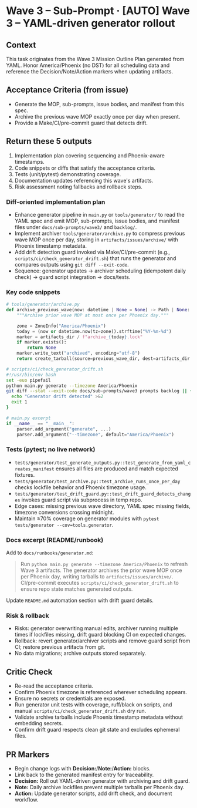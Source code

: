 # Wave 3 – Sub-Prompt · [AUTO] Wave 3 – YAML-driven generator rollout

## Context
This task originates from the Wave 3 Mission Outline Plan generated from YAML. Honor America/Phoenix (no DST) for all scheduling data and reference the Decision/Note/Action markers when updating artifacts.

## Acceptance Criteria (from issue)
- Generate the MOP, sub-prompts, issue bodies, and manifest from this spec.
- Archive the previous wave MOP exactly once per day when present.
- Provide a Make/CI/pre-commit guard that detects drift.

## Return these 5 outputs
1. Implementation plan covering sequencing and Phoenix-aware timestamps.
2. Code snippets or diffs that satisfy the acceptance criteria.
3. Tests (unit/pytest) demonstrating coverage.
4. Documentation updates referencing this wave's artifacts.
5. Risk assessment noting fallbacks and rollback steps.

### Diff-oriented implementation plan
- Enhance generator pipeline in `main.py` or `tools/generator/` to read the YAML spec and emit MOP, sub-prompts, issue bodies, and manifest files under `docs/sub-prompts/wave3/` and `backlog/`.
- Implement archiver `tools/generator/archive.py` to compress previous wave MOP once per day, storing in `artifacts/issues/archive/` with Phoenix timestamp metadata.
- Add drift detection guard invoked via Make/CI/pre-commit (e.g., `scripts/ci/check_generator_drift.sh`) that runs the generator and compares outputs using `git diff --exit-code`.
- Sequence: generator updates → archiver scheduling (idempotent daily check) → guard script integration → docs/tests.

### Key code snippets
```python
# tools/generator/archive.py
def archive_previous_wave(now: datetime | None = None) -> Path | None:
    """Archive prior wave MOP at most once per Phoenix day."""

    zone = ZoneInfo("America/Phoenix")
    today = (now or datetime.now(tz=zone)).strftime("%Y-%m-%d")
    marker = artifacts_dir / f"archive_{today}.lock"
    if marker.exists():
        return None
    marker.write_text("archived", encoding="utf-8")
    return create_tarball(source=previous_wave_dir, dest=artifacts_dir / f"wave2_{today}.tar.gz")
```

```bash
# scripts/ci/check_generator_drift.sh
#!/usr/bin/env bash
set -euo pipefail
python main.py generate --timezone America/Phoenix
git diff --stat --exit-code docs/sub-prompts/wave3 prompts backlog || {
  echo "Generator drift detected" >&2
  exit 1
}
```

```python
# main.py excerpt
if __name__ == "__main__":
    parser.add_argument("generate", ...)
    parser.add_argument("--timezone", default="America/Phoenix")
```

### Tests (pytest; no live network)
- `tests/generator/test_generate_outputs.py::test_generate_from_yaml_creates_manifest` ensures all files are produced and match expected fixtures.
- `tests/generator/test_archive.py::test_archive_runs_once_per_day` checks lockfile behavior and Phoenix timezone usage.
- `tests/generator/test_drift_guard.py::test_drift_guard_detects_changes` invokes guard script via subprocess in temp repo.
- Edge cases: missing previous wave directory, YAML spec missing fields, timezone conversions crossing midnight.
- Maintain ≥70% coverage on generator modules with `pytest tests/generator --cov=tools.generator`.

### Docs excerpt (README/runbook)
Add to `docs/runbooks/generator.md`:

> Run `python main.py generate --timezone America/Phoenix` to refresh Wave 3 artifacts. The generator archives the prior wave MOP once per Phoenix day, writing tarballs to `artifacts/issues/archive/`. CI/pre-commit executes `scripts/ci/check_generator_drift.sh` to ensure repo state matches generated outputs.

Update `README.md` automation section with drift guard details.

### Risk & rollback
- Risks: generator overwriting manual edits, archiver running multiple times if lockfiles missing, drift guard blocking CI on expected changes.
- Rollback: revert generator/archiver scripts and remove guard script from CI; restore previous artifacts from git.
- No data migrations; archive outputs stored separately.

## Critic Check
- Re-read the acceptance criteria.
- Confirm Phoenix timezone is referenced wherever scheduling appears.
- Ensure no secrets or credentials are exposed.
- Run generator unit tests with coverage, ruff/black on scripts, and manual `scripts/ci/check_generator_drift.sh` dry run.
- Validate archive tarballs include Phoenix timestamp metadata without embedding secrets.
- Confirm drift guard respects clean git state and excludes ephemeral files.

## PR Markers
- Begin change logs with **Decision:**/**Note:**/**Action:** blocks.
- Link back to the generated manifest entry for traceability.
- **Decision:** Roll out YAML-driven generator with archiving and drift guard.
- **Note:** Daily archive lockfiles prevent multiple tarballs per Phoenix day.
- **Action:** Update generator scripts, add drift check, and document workflow.
